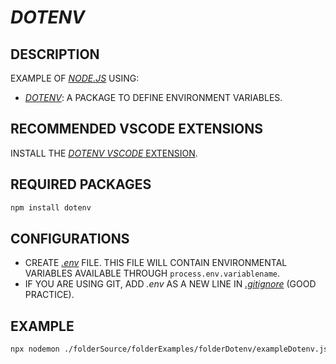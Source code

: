 # _DOTENV_

## DESCRIPTION

EXAMPLE OF [_NODE.JS_](https://nodejs.org) USING:

* [_DOTENV_](https://www.npmjs.com/package/dotenv): A PACKAGE TO DEFINE ENVIRONMENT VARIABLES.

## RECOMMENDED VSCODE EXTENSIONS

INSTALL THE [_DOTENV_ _VSCODE_ EXTENSION](https://marketplace.visualstudio.com/items?itemName=mikestead.dotenv).

## REQUIRED PACKAGES

```bash
npm install dotenv
```

## CONFIGURATIONS

* CREATE [_.env_](/.env) FILE. THIS FILE WILL CONTAIN ENVIRONMENTAL VARIABLES AVAILABLE THROUGH `process.env.variablename`.
* IF YOU ARE USING GIT, ADD _.env_ AS A NEW LINE IN [_.gitignore_](/.gitignore) (GOOD PRACTICE).

## EXAMPLE

```bash
npx nodemon ./folderSource/folderExamples/folderDotenv/exampleDotenv.js
```
